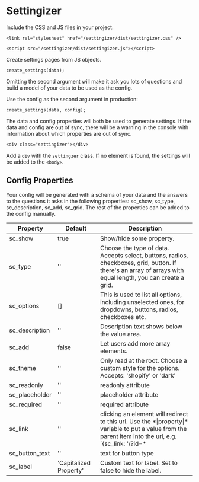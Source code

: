# Settingizer
Include the CSS and JS files in your project:

`<link rel="stylesheet" href="/settingizer/dist/settingizer.css" />`

`<script src="/settingizer/dist/settingizer.js"></script>`

Create settings pages from JS objects.

`create_settings(data);`

Omitting the second argument will make it ask you lots of questions and build a model of your data to be used as the config.

Use the config as the second argument in production:

`create_settings(data, config);`

The data and config properties will both be used to generate settings. If the data and config are out of sync, there will be a warning in the console with information about which properties are out of sync.

`<div class="settingizer"></div>`

Add a `div` with the `settingzer` class. If no element is found, the settings will be added to the `<body>`.

## Config Properties

Your config will be generated with a schema of your data and the answers to the questions it asks in the following properties: sc_show, sc_type, sc_description, sc_add, sc_grid. The rest of the properties can be added to the config manually.


| Property | Default | Description |
| --- | --- | --- |
| sc_show | true | Show/hide some property. |
| sc_type | '' | Choose the type of data. Accepts select, buttons, radios, checkboxes, grid, button. If there's an array of arrays with equal length, you can create a grid. |
| sc_options | [] | This is used to list all options, including unselected ones, for dropdowns, buttons, radios, checkboxes etc. |
| sc_description | '' | Description text shows below the value area. |
| sc_add | false | Let users add more array elements. |
| sc_theme | '' | Only read at the root. Choose a custom style for the options. Accepts: 'shopify' or 'dark' |
| sc_readonly | '' | readonly attribute |
| sc_placeholder | '' | placeholder attribute |
| sc_required | '' | required attribute |
| sc_link | '' | clicking an element will redirect to this url. Use the &ast;&#124;property&#124;&ast; variable to put a value from the parent item into the url, e.g. `{sc_link: '/?id=*|id|*'}`
| sc_button_text | '' | text for button type |
| sc_label | 'Capitalized Property' | Custom text for label. Set to false to hide the label. |

